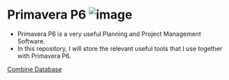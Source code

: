 # Primavera P6 ![image](https://user-images.githubusercontent.com/33648920/197988732-1760f7d4-7226-46f9-9484-e504276bb6a4.png)
- Primavera P6 is a very useful Planning and Project Management Software.
- In this repository, I will store the relevant useful tools that I use together with Primavera P6.

[Combine Database](https://github.com/issacyip95/Primavera_P6/Combine%20Database.md)
